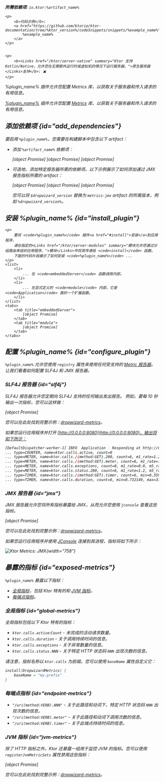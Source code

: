[//]: # (title: Dropwizard Metrics)

<show-structure for="chapter" depth="2"/>
<primary-label ref="server-plugin"/>

<var name="plugin_name" value="DropwizardMetrics"/>
<var name="package_name" value="io.ktor.server.metrics.dropwizard"/>
<var name="artifact_name" value="ktor-server-metrics"/>

<tldr>
<p>
<b>所需依赖项</b>: <code>io.ktor:%artifact_name%</code>
</p>
<var name="example_name" value="dropwizard-metrics"/>

    <p>
        <b>代码示例</b>:
        <a href="https://github.com/ktorio/ktor-documentation/tree/%ktor_version%/codeSnippets/snippets/%example_name%">
            %example_name%
        </a>
    </p>
    

    <p>
        <b><Links href="/ktor/server-native" summary="Ktor 支持 Kotlin/Native，允许您在无需额外运行时或虚拟机的情况下运行服务器。">原生服务器</Links>支持</b>: ✖️
    </p>
    
</tldr>

<link-summary>%plugin_name% 插件允许您配置 Metrics 库，以获取关于服务器和传入请求的有用信息。</link-summary>

[%plugin_name%](https://api.ktor.io/ktor-server/ktor-server-plugins/ktor-server-metrics/io.ktor.server.metrics.dropwizard/-dropwizard-metrics.html) 插件允许您配置 [Metrics](http://metrics.dropwizard.io/) 库，以获取关于服务器和传入请求的有用信息。

## 添加依赖项 {id="add_dependencies"}
要启用 `%plugin_name%`，您需要在构建脚本中包含以下 artifact：
* 添加 `%artifact_name%` 依赖项：

  
    <tabs group="languages">
        <tab title="Gradle (Kotlin)" group-key="kotlin">
            [object Promise]
        </tab>
        <tab title="Gradle (Groovy)" group-key="groovy">
            [object Promise]
        </tab>
        <tab title="Maven" group-key="maven">
            [object Promise]
        </tab>
    </tabs>
    

* 可选地，添加特定报告器所需的依赖项。以下示例展示了如何添加通过 JMX 报告指标所需的 artifact：

  <var name="group_id" value="io.dropwizard.metrics"/>
  <var name="artifact_name" value="metrics-jmx"/>
  <var name="version" value="dropwizard_version"/>
  
    <tabs group="languages">
        <tab title="Gradle (Kotlin)" group-key="kotlin">
            [object Promise]
        </tab>
        <tab title="Gradle (Groovy)" group-key="groovy">
            [object Promise]
        </tab>
        <tab title="Maven" group-key="maven">
            [object Promise]
        </tab>
    </tabs>
    
  
  您可以将 `$dropwizard_version` 替换为 `metrics-jmx` artifact 的所需版本，例如 `%dropwizard_version%`。

## 安装 %plugin_name% {id="install_plugin"}

    <p>
        要将 <code>%plugin_name%</code> 插件<a href="#install">安装</a>到应用程序，
        请在指定的<Links href="/ktor/server-modules" summary="模块允许您通过分组路由来组织应用程序。">模块</Links>中将其传递给 <code>install</code> 函数。
        下面的代码片段展示了如何安装 <code>%plugin_name%</code> ...
    </p>
    <list>
        <li>
            ... 在 <code>embeddedServer</code> 函数调用内部。
        </li>
        <li>
            ... 在显式定义的 <code>module</code> 内部，它是 <code>Application</code> 类的一个扩展函数。
        </li>
    </list>
    <tabs>
        <tab title="embeddedServer">
            [object Promise]
        </tab>
        <tab title="module">
            [object Promise]
        </tab>
    </tabs>
    

## 配置 %plugin_name% {id="configure_plugin"}

`%plugin_name%` 允许您使用 `registry` 属性来使用任何受支持的 [Metric 报告器](http://metrics.dropwizard.io/)。让我们看看如何配置 SLF4J 和 JMX 报告器。

### SLF4J 报告器 {id="slf4j"}

SLF4J 报告器允许您定期向 SLF4J 支持的任何输出发出报告。
例如，要每 10 秒输出一次指标，您可以这样做：

[object Promise]

您可以在此处找到完整示例：[dropwizard-metrics](https://github.com/ktorio/ktor-documentation/tree/%ktor_version%/codeSnippets/snippets/dropwizard-metrics)。

如果您运行应用程序并打开 [http://0.0.0.0:8080](http://0.0.0.0:8080)，输出将如下所示：

```Bash
[DefaultDispatcher-worker-1] INFO  Application - Responding at http://0.0.0.0:8080
... type=COUNTER, name=ktor.calls.active, count=0
... type=METER, name=ktor.calls./(method:GET).200, count=6, m1_rate=1.2, m5_rate=1.2, m15_rate=1.2, mean_rate=0.98655785084844, rate_unit=events/second
... type=METER, name=ktor.calls./(method:GET).meter, count=6, m1_rate=1.2, m5_rate=1.2, m15_rate=1.2, mean_rate=0.9841134429134598, rate_unit=events/second
... type=METER, name=ktor.calls.exceptions, count=0, m1_rate=0.0, m5_rate=0.0, m15_rate=0.0, mean_rate=0.0, rate_unit=events/second
... type=METER, name=ktor.calls.status.200, count=6, m1_rate=1.2, m5_rate=1.2, m15_rate=1.2, mean_rate=0.9866015088545449, rate_unit=events/second
... type=TIMER, name=ktor.calls./(method:GET).timer, count=6, min=0.359683, max=14.213046, mean=2.691307542732234, stddev=5.099546889849414, p50=0.400967, p75=0.618972, p95=14.213046, p98=14.213046, p99=14.213046, p999=14.213046, m1_rate=1.2, m5_rate=1.2, m15_rate=1.2, mean_rate=0.9830677128229028, rate_unit=events/second, duration_unit=milliseconds
... type=TIMER, name=ktor.calls.duration, count=6, min=0.732149, max=33.735719, mean=6.238046092985701, stddev=12.169258340009847, p50=0.778864, p75=1.050454, p95=33.735719, p98=33.735719, p99=33.735719, p999=33.735719, m1_rate=0.2, m5_rate=0.2, m15_rate=0.2, mean_rate=0.6040311229887146, rate_unit=events/second, duration_unit=milliseconds
```

### JMX 报告器 {id="jmx"}

JMX 报告器允许您将所有指标暴露给 JMX，从而允许您使用 `jconsole` 查看这些指标。

[object Promise]

您可以在此处找到完整示例：[dropwizard-metrics](https://github.com/ktorio/ktor-documentation/tree/%ktor_version%/codeSnippets/snippets/dropwizard-metrics)。

如果您运行应用程序并使用 [JConsole](https://docs.oracle.com/en/java/javase/17/management/using-jconsole.html) 连接到其进程，指标将如下所示：

![Ktor Metrics: JMX](jmx.png){width="758"}

## 暴露的指标 {id="exposed-metrics"}

`%plugin_name%` 暴露以下指标：

* [全局指标](#global-metrics)，包括 Ktor 特有的和 [JVM 指标](#jvm-metrics)。
* [每端点指标](#endpoint-metrics)。

### 全局指标 {id="global-metrics"}

全局指标包括以下 Ktor 特有的指标：

* `ktor.calls.active`:`Count` - 未完成的活动请求数量。
* `ktor.calls.duration` - 关于调用持续时间的信息。
* `ktor.calls.exceptions` - 关于异常数量的信息。
* `ktor.calls.status.NNN` - 关于特定 HTTP 状态码 `NNN` 出现次数的信息。

请注意，指标名称以 `ktor.calls` 为前缀。您可以使用 `baseName` 属性自定义它：

```kotlin
install(DropwizardMetrics) {
    baseName = "my.prefix"
}
```

### 每端点指标 {id="endpoint-metrics"}

* `"/uri(method:VERB).NNN"` - 关于此路径和动词下，特定 HTTP 状态码 `NNN` 出现次数的信息。
* `"/uri(method:VERB).meter"` - 关于此路径和动词下调用次数的信息。
* `"/uri(method:VERB).timer"` - 关于此端点持续时间的信息。

### JVM 指标 {id="jvm-metrics"}

除了 HTTP 指标之外，Ktor 还暴露一组用于监控 JVM 的指标。您可以使用 `registerJvmMetricSets` 属性禁用这些指标：

[object Promise]

您可以在此处找到完整示例：[dropwizard-metrics](https://github.com/ktorio/ktor-documentation/tree/%ktor_version%/codeSnippets/snippets/dropwizard-metrics)。